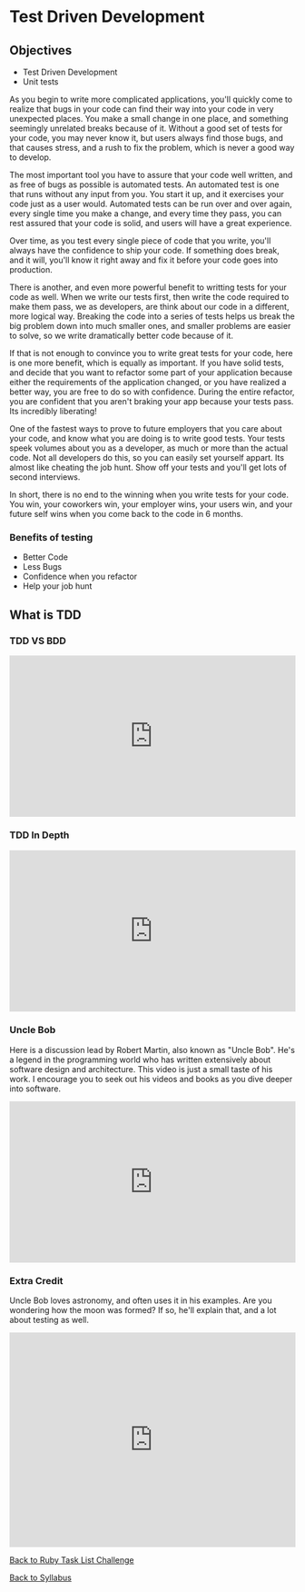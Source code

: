 # Test Driven Development

## Objectives
<!--- 
* Test Driven Development
* Installing testing tools in React 
* Unit tests
* Jest
* Enzyme
* Testing a component 
--->

* Test Driven Development
* Unit tests

As you begin to write more complicated applications, you'll quickly come to realize that bugs in your code can find their way into your code in very unexpected places.  You make a small change in one place, and something seemingly unrelated breaks because of it.  Without a good set of tests for your code, you may never know it, but users always find those bugs, and that causes stress, and a rush to fix the problem, which is never a good way to develop.

The most important tool you have to assure that your code well written, and as free of bugs as possible is automated tests.  An automated test is one that runs without any input from you.  You start it up, and it exercises your code just as a user would.  Automated tests can be run over and over again, every single time you make a change, and every time they pass, you can rest assured that your code is solid, and users will have a great experience.

Over time, as you test every single piece of code that you write, you'll always have the confidence to ship your code.  If something does break, and it will, you'll know it right away and fix it before your code goes into production.

There is another, and even more powerful benefit to writting tests for your code as well.  When we write our tests first, then write the code required to make them pass, we as developers, are think about our code in a different, more logical way.  Breaking the code into a series of tests helps us break the big problem down into much smaller ones, and smaller problems are easier to solve, so we write dramatically better code because of it.

If that is not enough to convince you to write great tests for your code, here is one more benefit, which is equally as important.  If you have solid tests, and decide that you want to refactor some part of your application because either the requirements of the application changed, or you have realized a better way, you are free to do so with confidence.  During the entire refactor, you are confident that you aren't braking your app because your tests pass.  Its incredibly liberating!

One of the fastest ways to prove to future employers that you care about your code, and know what you are doing is to write good tests.  Your tests speek volumes about you as a developer, as much or more than the actual code.  Not all developers do this, so you can easily set yourself appart.  Its almost like cheating the job hunt.  Show off your tests and you'll get lots of second interviews.

In short, there is no end to the winning when you write tests for your code.  You win, your coworkers win, your employer wins, your users win, and your future self wins when you come back to the code in 6 months.

### Benefits of testing
* Better Code
* Less Bugs
* Confidence when you refactor
* Help your job hunt

## What is TDD

### TDD VS BDD
<div style="position:relative;height:0;padding-bottom:56.25%"><iframe src="https://www.youtube.com/embed/fsSMuqIpu_c?ecver=2" width="640" height="360" frameborder="0" style="position:absolute;width:100%;height:100%;left:0" allowfullscreen></iframe></div>

### TDD In Depth
<div style="position:relative;height:0;padding-bottom:56.25%"><iframe src="https://www.youtube.com/embed/H4Hf3pji7Fw?ecver=2" width="640" height="360" frameborder="0" style="position:absolute;width:100%;height:100%;left:0" allowfullscreen></iframe></div>


### Uncle Bob
Here is a discussion lead by Robert Martin, also known as "Uncle Bob".  He's a legend in the programming world who has written extensively about software design and architecture.  This video is just a small taste of his work.  I encourage you to seek out his videos and books as you dive deeper into software.

<div style="position:relative;height:0;padding-bottom:56.25%"><iframe src="https://www.youtube.com/embed/GvAzrC6-spQ?ecver=2" width="640" height="360" frameborder="0" style="position:absolute;width:100%;height:100%;left:0" allowfullscreen></iframe></div>


<!--- ## Testing in React
Rogelio Guzman, a core team member for Jest
<div style="position:relative;height:0;padding-bottom:56.25%"><iframe src="https://www.youtube.com/embed/HAuXJVI_bUs?ecver=2" width="640" height="360" frameborder="0" style="position:absolute;width:100%;height:100%;left:0" allowfullscreen></iframe></div>
--->

### Extra Credit
Uncle Bob loves astronomy, and often uses it in his examples.  Are you wondering how the moon was formed?  If so, he'll explain that, and a lot about testing as well.

<div style="position:relative;height:0;padding-bottom:75.0%"><iframe src="https://www.youtube.com/embed/K7yR--yL0bc?ecver=2" width="480" height="360" frameborder="0" style="position:absolute;width:100%;height:100%;left:0" allowfullscreen></iframe></div>

[Back to Ruby Task List Challenge](./07rb_tasklist_challenge.md)


[Back to Syllabus](../README.md)
